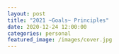 ```yaml
---
layout: post
title: "2021 ~Goals~ Principles"
date: 2020-12-24 12:00:00
categories: personal
featured_image: /images/cover.jpg
---
```


